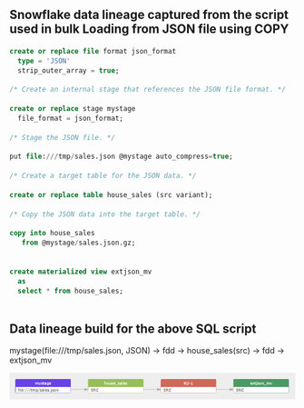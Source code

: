## Snowflake data lineage captured from the script used in bulk Loading from JSON file using COPY

```sql
create or replace file format json_format
  type = 'JSON'
  strip_outer_array = true;

/* Create an internal stage that references the JSON file format. */

create or replace stage mystage
  file_format = json_format;

/* Stage the JSON file. */

put file:///tmp/sales.json @mystage auto_compress=true;

/* Create a target table for the JSON data. */

create or replace table house_sales (src variant);

/* Copy the JSON data into the target table. */

copy into house_sales
   from @mystage/sales.json.gz;


create materialized view extjson_mv
  as
  select * from house_sales;  
  
```

## Data lineage build for the above SQL script 
mystage(file:///tmp/sales.json, JSON) -> fdd -> house_sales(src) -> fdd -> extjson_mv

[![snowflake data lineage copy to json](snowflake-data-linage-copy-to-json.png)](https://sqlflow.gudusoft.com)